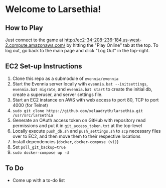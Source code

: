 # Welcome to Larsethia!
## How to Play
Just connect to the game at http://ec2-34-208-236-184.us-west-2.compute.amazonaws.com/ by hitting the "Play Online" tab at the top. To log out, go back to the main page and click "Log Out" in the top-right.

## EC2 Set-up Instructions
1. Clone this repo as a submodule of `evennia/evennia`
2. Start the Evennia server locally with `evennia.bat --initsettings`, `evennia.bat migrate`, and `evennia.bat start` to create the initial db, create a superuser, and server settings file.
3. Start an EC2 instance on AWS with web access to port 80, TCP to port 4000 (for Telnet)
4. `sudo git clone https://github.com/xelaadryth/larsethia.git /usr/src/larsethia`
5. Generate an OAuth access token on GitHub with repository read permissions and put it in `git_access_token.txt` at the top-level
6. Locally execute `push_db.sh` and `push_settings.sh` to `scp` necessary files over to EC2, and then move them to their respective locations
7. Install dependencies (`docker`, `docker-compose (v1)`)
8. Set `poll_git_backup=true`
9. `sudo docker-compose up -d`

## To Do
- Come up with a to-do list

